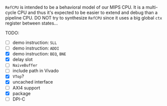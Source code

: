 `RefCPU` is intended to be a behavioral model of our MIPS CPU. It is a multi-cycle CPU and thus it's expected to be easier to extend and debug than a pipeline CPU. DO NOT try to synthesize `RefCPU` since it uses a big global `ctx` register between states...

TODO:

* [ ] demo instruction: `SLL`
* [ ] demo instruction: `ADDI`
* [x] demo instruction: `BEQ`, `BNE`
* [x] delay slot
* [ ] `NaiveBuffer`
* [ ] include path in Vivado
* [x] `VTop`?
* [x] uncached interface
* [ ] AXI4 support
* [x] package
* [ ] DPI-C
